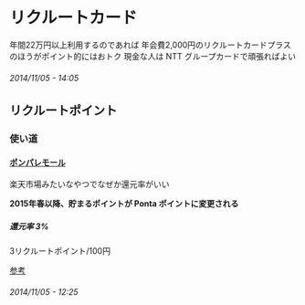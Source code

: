 # リクルートカード

年間22万円以上利用するのであれば
年会費2,000円のリクルートカードプラスのほうがポイント的にはおトク
現金な人は NTT グループカードで頑張ればよい

###### *2014/11/05 - 14:05*

## リクルートポイント

### 使い道

#### [ポンパレモール](http://www.ponparemall.com/)

楽天市場みたいなやつでなぜか還元率がいい

**2015年春以降、貯まるポイントが Ponta ポイントに変更される**

##### 還元率 3%

3リクルートポイント/100円

[参考](http://x.tanjo.in/1E4p22f)

###### *2014/11/05 - 12:25*
